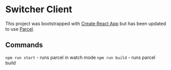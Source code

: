 # Switcher Client

This project was bootstrapped with [Create React App](https://github.com/facebookincubator/create-react-app) but has been updated to use [Parcel](https://parceljs.org/).

## Commands

`npm run start` - runs parcel in watch mode
`npm run build` - runs parcel build
